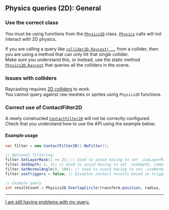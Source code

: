 ## Physics queries (2D): General
### Use the correct class
You must be using functions from the [`Physics2D`](https://docs.unity3d.com/ScriptReference/Physics2D.html) class. [`Physics`](https://docs.unity3d.com/ScriptReference/Physics.html) calls will not interact with 2D physics.

If you are calling a query like [`collider2D.Raycast(...`](https://docs.unity3d.com/ScriptReference/Collider2D.Raycast.html) from a collider, then you are using a method that can only hit that single collider.  
Make sure you understand this, or instead, use the static method [`Physics2D.Raycast`](https://docs.unity3d.com/ScriptReference/Physics2D.Raycast.html) that queries all the colliders in the scene.

### Issues with colliders
Raycasting requires [2D colliders](https://docs.unity3d.com/Manual/Collider2D.html) to work.  
You cannot query against raw meshes or sprites using `Physics2D` functions.

### Correct use of ContactFilter2D
A newly constructed [`ContactFilter2D`](https://docs.unity3d.com/ScriptReference/ContactFilter2D.html) will not be correctly configured. Check that you understand how to use the API using the example below.
#### Example usage
```csharp
var filter = new ContactFilter2D().NoFilter();

// Optional filtering:
filter.SetLayerMask(1 << 2); // Used to avoid having to set .useLayerMask too.
filter.SetDepth(-1, 1); // Used to avoid having to set .useDepth, comes with additional validation.
filter.SetNormalAngle(0, 180); // Used to avoid having to set .useNormalAngle, comes with additional validation.
filter.useTriggers = false; // Disables contact results based on trigger collider involvement.

// Example query
int resultCount = Physics2D.OverlapCircle(transform.position, radius, filter, results);
```

---

[I am still having problems with my query.](Visual%20Debugging.md)